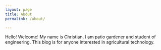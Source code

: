 ```yaml
---
layout: page
title: About
permalink: /about/

---
```


Hello! Welcome! My name is Christian. I am patio gardener and student of engineering. This blog is for anyone interested in agricultural technology. 
